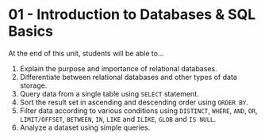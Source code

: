 # 01 - Introduction to Databases & SQL Basics

At the end of this unit, students will be able to…

1. Explain the purpose and importance of relational databases.
2. Differentiate between relational databases and other types of data storage.
3. Query data from a single table using `SELECT` statement.
4. Sort the result set in ascending and descending order using `ORDER BY`.
5. Filter data according to various conditions using `DISTINCT`, `WHERE`, `AND`, `OR`, `LIMIT/OFFSET`, `BETWEEN`, `IN`, `LIKE` and `ILIKE`, `GLOB` and `IS NULL`.
6. Analyze a dataset using simple queries.

